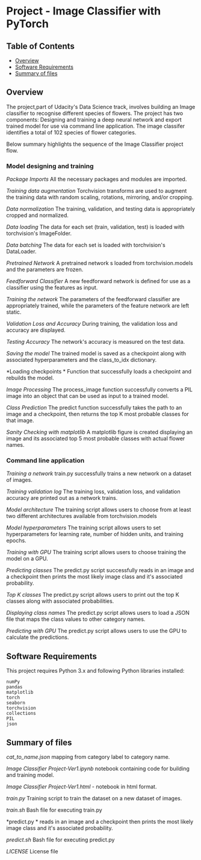 
# Project -  Image Classifier with PyTorch

## Table of Contents
- [Overview](#overview)
- [Software Requirements](#software)
- [Summary of files](#deliverables)

<a id='Overview'></a>
## Overview

The project,part of Udacity's Data Science track, involves building an Image classifier to recognise different species of flowers. The project has two components: Designing and training a deep neural network and export trained model for use via command line application.
The image classifer identifies a total of  102 species of flower categories. 

Below summary highlights the sequence of the Image Classifier project flow.

### Model designing and training

*Package Imports* 	All the necessary packages and modules are imported.

*Training data augmentation* 	Torchvision transforms are used to augment the training data with random scaling, rotations, mirroring, and/or cropping.

*Data normalization* 	The training, validation, and testing data is appropriately cropped and normalized.

*Data loading*	 The data for each set (train, validation, test) is loaded with torchvision's ImageFolder.

*Data batching*  The data for each set is loaded with torchvision's DataLoader.

*Pretrained Network* 	A pretrained network s loaded from torchvision.models and the parameters are frozen.

*Feedforward Classifier* 	A new feedforward network is defined for use as a classifier using the features as input.

*Training the network* 	The parameters of the feedforward classifier are appropriately trained, while the parameters of the feature network are left static.

*Validation Loss and Accuracy*	During training, the validation loss and accuracy are displayed.

*Testing Accuracy* 	The network's accuracy is measured on the test data.

*Saving the model* 	The trained model is saved as a checkpoint along with associated hyperparameters and the class_to_idx dictionary.

*Loading checkpoints *	Function that successfully loads a checkpoint and rebuilds the model.

*Image Processing* 	The process_image function successfully converts a PIL image into an object that can be used as input to a trained model.

*Class Prediction* 	The predict function successfully takes the path to an image and a checkpoint, then returns the top K most probable classes for that image.

*Sanity Checking with matplotlib* 	A matplotlib figure is created displaying an image and its associated top 5 most probable classes with actual flower names.

###  Command line application

*Training a network* 	train.py successfully trains a new network on a dataset of images.

*Training validation log* 	The training loss, validation loss, and validation accuracy are printed out as a network trains.

*Model architecture* 	The training script allows users to choose from at least two different architectures available from torchvision.models

*Model hyperparameters*	The training script allows users to set hyperparameters for learning rate, number of hidden units, and training epochs.

*Training with GPU* 	The training script allows users to choose training the model on a GPU.

*Predicting classes* 	The predict.py script successfully reads in an image and a checkpoint then prints the most likely image class and it's associated probability.

*Top K classes* 	The predict.py script allows users to print out the top K classes along with associated probabilities.

*Displaying class names* 	The predict.py script allows users to load a JSON file that maps the class values to other category names.

*Predicting with GPU* 	The predict.py script allows users to use the GPU to calculate the predictions.

<a id='software'></a>
## Software Requirements

This project requires Python 3.x and following Python libraries installed:

    numPy
    pandas
    matplotlib
    torch
    seaborn
    torchvision
    collections
    PIL
    json

<a id='deliverables'></a>
## Summary of files 


*cat_to_name.json*  mapping from category label to category name.

*Image Classifier Project-Ver1.ipynb* notebook containing code for building and training model.

*Image Classifier Project-Ver1.html* - notebook in html format.

*train.py* Training script to train the dataset on a new dataset of images.

*train.sh* Bash file for executing train.py 

*predict.py *  reads in an image and a checkpoint then prints the most likely image class and it's associated probability.

*predict.sh* Bash file for executing predict.py 

*LICENSE* License file


